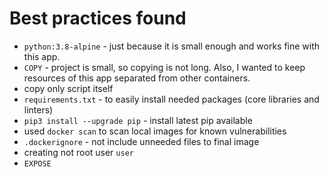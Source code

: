 # Best practices found
* `python:3.8-alpine` - just because it is small enough and works fine with this app.
* `COPY` - project is small, so copying is not long. Also, I wanted to keep resources of this app separated from other containers.
* copy only script itself
* `requirements.txt` - to easily install needed packages (core libraries and linters)
* `pip3 install --upgrade pip` - install latest pip available
* used `docker scan` to scan local images for known vulnerabilities
* `.dockerignore` - not include unneeded files to final image
* creating not root user `user`
* `EXPOSE`